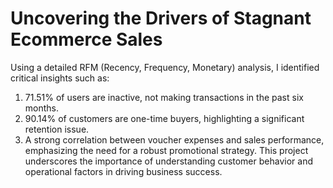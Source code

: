# Uncovering the Drivers of Stagnant Ecommerce Sales

Using a detailed RFM (Recency, Frequency, Monetary) analysis, I identified critical insights such as:
1. 71.51% of users are inactive, not making transactions in the past six months.
2. 90.14% of customers are one-time buyers, highlighting a significant retention issue.
3. A strong correlation between voucher expenses and sales performance, emphasizing the need for a robust promotional strategy.
This project underscores the importance of understanding customer behavior and operational factors in driving business success.
